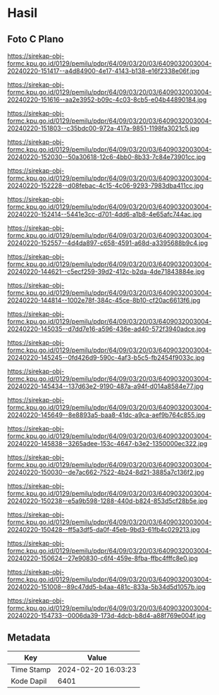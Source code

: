 # Hasil

## Foto C Plano

https://sirekap-obj-formc.kpu.go.id/0129/pemilu/pdpr/64/09/03/20/03/6409032003004-20240220-151417--a4d84900-4e17-4143-b138-e16f2338e06f.jpg

https://sirekap-obj-formc.kpu.go.id/0129/pemilu/pdpr/64/09/03/20/03/6409032003004-20240220-151616--aa2e3952-b09c-4c03-8cb5-e04b44890184.jpg

https://sirekap-obj-formc.kpu.go.id/0129/pemilu/pdpr/64/09/03/20/03/6409032003004-20240220-151803--c35bdc00-972a-417a-9851-1198fa3021c5.jpg

https://sirekap-obj-formc.kpu.go.id/0129/pemilu/pdpr/64/09/03/20/03/6409032003004-20240220-152030--50a30618-12c6-4bb0-8b33-7c84e73901cc.jpg

https://sirekap-obj-formc.kpu.go.id/0129/pemilu/pdpr/64/09/03/20/03/6409032003004-20240220-152228--d08febac-4c15-4c06-9293-7983dba411cc.jpg

https://sirekap-obj-formc.kpu.go.id/0129/pemilu/pdpr/64/09/03/20/03/6409032003004-20240220-152414--5441e3cc-d701-4dd6-a1b8-4e65afc744ac.jpg

https://sirekap-obj-formc.kpu.go.id/0129/pemilu/pdpr/64/09/03/20/03/6409032003004-20240220-152557--4d4da897-c658-4591-a68d-a3395688b9c4.jpg

https://sirekap-obj-formc.kpu.go.id/0129/pemilu/pdpr/64/09/03/20/03/6409032003004-20240220-144621--c5ecf259-39d2-412c-b2da-4de71843884e.jpg

https://sirekap-obj-formc.kpu.go.id/0129/pemilu/pdpr/64/09/03/20/03/6409032003004-20240220-144814--1002e78f-384c-45ce-8b10-cf20ac6613f6.jpg

https://sirekap-obj-formc.kpu.go.id/0129/pemilu/pdpr/64/09/03/20/03/6409032003004-20240220-145035--d7dd7e16-a596-436e-ad40-572f3940adce.jpg

https://sirekap-obj-formc.kpu.go.id/0129/pemilu/pdpr/64/09/03/20/03/6409032003004-20240220-145245--0fd426d9-590c-4af3-b5c5-fb2454f9033c.jpg

https://sirekap-obj-formc.kpu.go.id/0129/pemilu/pdpr/64/09/03/20/03/6409032003004-20240220-145434--137d63e2-9190-487a-a94f-d014a8584e77.jpg

https://sirekap-obj-formc.kpu.go.id/0129/pemilu/pdpr/64/09/03/20/03/6409032003004-20240220-145649--8e8893a5-baa8-41dc-a9ca-aef9b764c855.jpg

https://sirekap-obj-formc.kpu.go.id/0129/pemilu/pdpr/64/09/03/20/03/6409032003004-20240220-145838--3265adee-153c-4647-b3e2-1350000ec322.jpg

https://sirekap-obj-formc.kpu.go.id/0129/pemilu/pdpr/64/09/03/20/03/6409032003004-20240220-150030--de7ac662-7522-4b24-8d21-3885a7c136f2.jpg

https://sirekap-obj-formc.kpu.go.id/0129/pemilu/pdpr/64/09/03/20/03/6409032003004-20240220-150238--e5a9b598-1288-440d-b824-853d5cf28b5e.jpg

https://sirekap-obj-formc.kpu.go.id/0129/pemilu/pdpr/64/09/03/20/03/6409032003004-20240220-150428--ff5a3df5-da0f-45eb-9bd3-61fb4c029213.jpg

https://sirekap-obj-formc.kpu.go.id/0129/pemilu/pdpr/64/09/03/20/03/6409032003004-20240220-150624--27e90830-c6f4-459e-8fba-ffbc4fffc8e0.jpg

https://sirekap-obj-formc.kpu.go.id/0129/pemilu/pdpr/64/09/03/20/03/6409032003004-20240220-151008--89c47dd5-b4aa-481c-833a-5b34d5d1057b.jpg

https://sirekap-obj-formc.kpu.go.id/0129/pemilu/pdpr/64/09/03/20/03/6409032003004-20240220-154733--0006da39-173d-4dcb-b8d4-a88f769e004f.jpg


## Metadata

| Key        | Value               |
| ---------- | ------------------- |
| Time Stamp | 2024-02-20 16:03:23 |
| Kode Dapil | 6401                |




